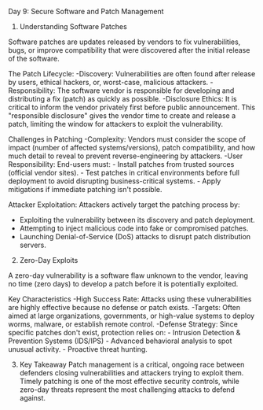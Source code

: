 Day 9: Secure Software and Patch Management

1. Understanding Software Patches

Software patches are updates released by vendors to fix vulnerabilities, bugs, or improve compatibility that were discovered after the initial release of the software.

The Patch Lifecycle:
-Discovery: Vulnerabilities are often found after release by users, ethical hackers, or, worst-case, malicious attackers.
-Responsibility: The software vendor is responsible for developing and distributing a fix (patch) as quickly as possible.
-Disclosure Ethics: It is critical to inform the vendor privately first before public announcement. This "responsible disclosure" gives the vendor time to create and release a patch, limiting the window for attackers to exploit the vulnerability.

Challenges in Patching
-Complexity: Vendors must consider the scope of impact (number of affected systems/versions), patch compatibility, and how much detail to reveal to prevent reverse-engineering by attackers.
-User Responsibility: End-users must:
    - Install patches from trusted sources (official vendor sites).
    - Test patches in critical environments before full deployment to avoid disrupting business-critical systems.
    - Apply mitigations if immediate patching isn't possible.

Attacker Exploitation:
Attackers actively target the patching process by:
- Exploiting the vulnerability between its discovery and patch deployment.
- Attempting to inject malicious code into fake or compromised patches.
- Launching Denial-of-Service (DoS) attacks to disrupt patch distribution servers.

2. Zero-Day Exploits

A zero-day vulnerability is a software flaw unknown to the vendor, leaving no time (zero days) to develop a patch before it is potentially exploited.

Key Characteristics
-High Success Rate: Attacks using these vulnerabilities are highly effective because no defense or patch exists.
-Targets: Often aimed at large organizations, governments, or high-value systems to deploy worms, malware, or establish remote control.
-Defense Strategy: Since specific patches don't exist, protection relies on:
    - Intrusion Detection & Prevention Systems (IDS/IPS)
    - Advanced behavioral analysis to spot unusual activity.
    - Proactive threat hunting.

3. Key Takeaway
Patch management is a critical, ongoing race between defenders closing vulnerabilities and attackers trying to exploit them. Timely patching is one of the most effective security controls, while zero-day threats represent the most challenging attacks to defend against.
